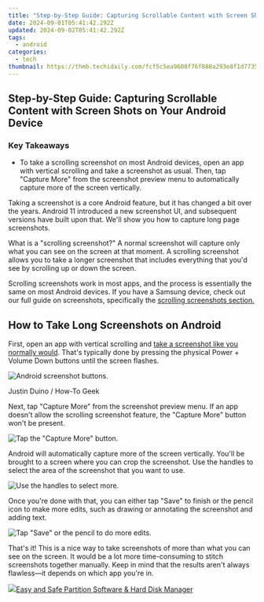 ```yaml
---
title: "Step-by-Step Guide: Capturing Scrollable Content with Screen Shots on Your Android Device"
date: 2024-09-01T05:41:42.292Z
updated: 2024-09-02T05:41:42.292Z
tags:
  - android
categories:
  - tech
thumbnail: https://thmb.techidaily.com/fcf5c5ea9608f76f888a293e8f1d7735a9ef3d7b559d6f2e28e14efe6f5fdf86.jpg
---
```


## Step-by-Step Guide: Capturing Scrollable Content with Screen Shots on Your Android Device

### Key Takeaways

* To take a scrolling screenshot on most Android devices, open an app with vertical scrolling and take a screenshot as usual. Then, tap "Capture More" from the screenshot preview menu to automatically capture more of the screen vertically.

 Taking a screenshot is a core Android feature, but it has changed a bit over the years. Android 11 introduced a new screenshot UI, and subsequent versions have built upon that. We'll show you how to capture long page screenshots.

 What is a "scrolling screenshot?" A normal screenshot will capture only what you can see on the screen at that moment. A scrolling screenshot allows you to take a longer screenshot that includes everything that you'd see by scrolling up or down the screen.

 Scrolling screenshots work in most apps, and the process is essentially the same on most Android devices. If you have a Samsung device, check out our full guide on screenshots, specifically the [scrolling screenshots section.](https://extra-approaches.techidaily.com/sound-seekers-free-beats-detection-tools-for-2024/) 

##  How to Take Long Screenshots on Android

 First, open an app with vertical scrolling and [take a screenshot like you normally would](https://location-social.techidaily.com/3-things-you-must-know-about-fake-snapchat-location-on-samsung-galaxy-f15-5g-drfone-by-drfone-virtual-android/). That's typically done by pressing the physical Power + Volume Down buttons until the screen flashes.

![Android screenshot buttons.](https://static1.howtogeekimages.com/wordpress/wp-content/uploads/2023/09/android-screenshot-buttons.jpg) 

Justin Duino / How-To Geek

 Next, tap "Capture More" from the screenshot preview menu. If an app doesn't allow the scrolling screenshot feature, the "Capture More" button won't be present.

![Tap the "Capture More" button.](https://static1.howtogeekimages.com/wordpress/wp-content/uploads/2023/09/screenshot_20230912-162441.png) 

 Android will automatically capture more of the screen vertically. You'll be brought to a screen where you can crop the screenshot. Use the handles to select the area of the screenshot that you want to use.

![Use the handles to select more.](https://static1.howtogeekimages.com/wordpress/wp-content/uploads/2023/09/2023-09-12_16-29-44.png) 

 Once you're done with that, you can either tap "Save" to finish or the pencil icon to make more edits, such as drawing or annotating the screenshot and adding text.

![Tap "Save" or the pencil to do more edits.](https://static1.howtogeekimages.com/wordpress/wp-content/uploads/2023/09/screenshot_20230912-162457a.png) 

 That's it! This is a nice way to take screenshots of more than what you can see on the screen. It would be a lot more time-consuming to stitch screenshots together manually. Keep in mind that the results aren't always flawless—it depends on which app you're in.

<ins class="adsbygoogle"
     style="display:block"
     data-ad-format="autorelaxed"
     data-ad-client="ca-pub-7571918770474297"
     data-ad-slot="1223367746"></ins>



<ins class="adsbygoogle"
     style="display:block"
     data-ad-client="ca-pub-7571918770474297"
     data-ad-slot="8358498916"
     data-ad-format="auto"
     data-full-width-responsive="true"></ins>



<!-- affiliate ads begin -->
<a href="https://secure.2checkout.com/order/checkout.php?PRODS=22741618&QTY=1&AFFILIATE=108875&CART=1"><img src="https://www.diskpart.com/resource/images/index/dp-index-img-banner-people@2x.png" border="0">Easy and Safe Partition Software & Hard Disk Manager</a>
<!-- affiliate ads end -->